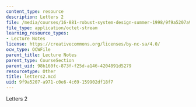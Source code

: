 ```yaml
---
content_type: resource
description: Letters 2
file: /media/courses/16-881-robust-system-design-summer-1998/9f9a5207a971c0e64c69159902df18f7_letters2.mcd
file_type: application/octet-stream
learning_resource_types:
- Lecture Notes
license: https://creativecommons.org/licenses/by-nc-sa/4.0/
ocw_type: OCWFile
parent_title: Lecture Notes
parent_type: CourseSection
parent_uid: 98b160fc-873f-f25d-a146-4204891d5279
resourcetype: Other
title: letters2.mcd
uid: 9f9a5207-a971-c0e6-4c69-159902df18f7
---
```

Letters 2